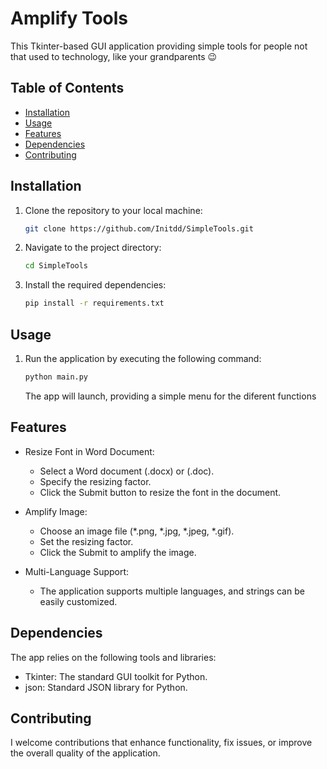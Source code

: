 # Amplify Tools

This Tkinter-based GUI application providing simple tools for
people not that used to technology, like your grandparents 😉


## Table of Contents

- [Installation](#installation)
- [Usage](#usage)
- [Features](#features)
- [Dependencies](#dependencies)
- [Contributing](#contributing)

## Installation

1. Clone the repository to your local machine:

    ```bash
    git clone https://github.com/Initdd/SimpleTools.git
    ```

2. Navigate to the project directory:

    ```bash
    cd SimpleTools
    ```

3. Install the required dependencies:

    ```bash
    pip install -r requirements.txt
    ```

## Usage

1. Run the application by executing the following command:

    ```bash
    python main.py
    ```

    The app will launch, providing a simple menu for the diferent functions

## Features

* Resize Font in Word Document:  
    - Select a Word document (.docx) or (.doc).
    - Specify the resizing factor.
    - Click the Submit button to resize the font in the document.

* Amplify Image:  
    - Choose an image file (*.png, *.jpg, *.jpeg, *.gif).
    - Set the resizing factor.  
    - Click the Submit to amplify the image.

* Multi-Language Support:  
    - The application supports multiple languages, and strings can be easily customized.

## Dependencies

The app relies on the following tools and libraries:

* Tkinter: The standard GUI toolkit for Python.
* json: Standard JSON library for Python.

## Contributing

I welcome contributions that enhance functionality, fix issues, or improve the overall quality of the application.


